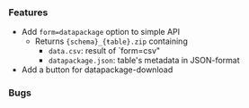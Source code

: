 ### Features

* Add `form=datapackage` option to simple API
  * Returns  `{schema}_{ŧable}.zip` containing
    * `data.csv`: result of `form=csv"
    * `datapackage.json`: table's metadata in JSON-format
* Add a button for datapackage-download

### Bugs
